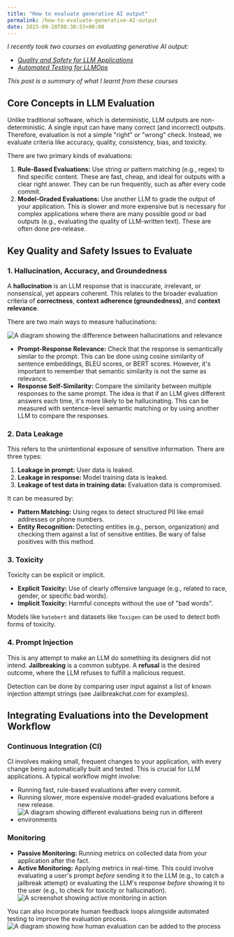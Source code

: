 ```yaml
---
title: "How to evaluate generative AI output"
permalink: /how-to-evaluate-generative-AI-output
date: 2025-09-28T08:30:53+00:00
---
```


_I recently took two courses on evaluating generative AI output:_
- _[Quality and Safety for LLM Applications](https://www.deeplearning.ai/short-courses/quality-safety-llm-applications/)_
- _[Automated Testing for LLMOps](https://www.deeplearning.ai/short-courses/automated-testing-llmops/)_

_This post is a summary of what I learnt from these courses_



## Core Concepts in LLM Evaluation

Unlike traditional software, which is deterministic, LLM outputs are non-deterministic. A single input can have many correct (and incorrect) outputs. Therefore, evaluation is not a simple "right" or "wrong" check. Instead, we evaluate criteria like accuracy, quality, consistency, bias, and toxicity.

There are two primary kinds of evaluations:

1.  **Rule-Based Evaluations:** Use string or pattern matching (e.g., regex) to find specific content. These are fast, cheap, and ideal for outputs with a clear right answer. They can be run frequently, such as after every code commit.
2.  **Model-Graded Evaluations:** Use another LLM to grade the output of your application. This is slower and more expensive but is necessary for complex applications where there are many possible good or bad outputs (e.g., evaluating the quality of LLM-written text). These are often done pre-release.

## Key Quality and Safety Issues to Evaluate

### 1. Hallucination, Accuracy, and Groundedness

A **hallucination** is an LLM response that is inaccurate, irrelevant, or nonsensical, yet appears coherent. This relates to the broader evaluation criteria of **correctness**, **context adherence (groundedness)**, and **context relevance**.

There are two main ways to measure hallucinations:

![A diagram showing the difference between hallucinations and relevance](https://github.com/martinlugton/martinlugton.github.io/blob/main/images/hallucinations%20and%20relevance.png?raw=true)

*   **Prompt-Response Relevance:** Check that the response is semantically similar to the prompt. This can be done using cosine similarity of sentence embeddings, BLEU scores, or BERT scores. However, it's important to remember that semantic similarity is not the same as relevance.
*   **Response Self-Similarity:** Compare the similarity between multiple responses to the same prompt. The idea is that if an LLM gives different answers each time, it's more likely to be hallucinating. This can be measured with sentence-level semantic matching or by using another LLM to compare the responses.

### 2. Data Leakage

This refers to the unintentional exposure of sensitive information. There are three types:
1.  **Leakage in prompt:** User data is leaked.
2.  **Leakage in response:** Model training data is leaked.
3.  **Leakage of test data in training data:** Evaluation data is compromised.

It can be measured by:
*   **Pattern Matching:** Using regex to detect structured PII like email addresses or phone numbers.
*   **Entity Recognition:** Detecting entities (e.g., person, organization) and checking them against a list of sensitive entities. Be wary of false positives with this method.

### 3. Toxicity

Toxicity can be explicit or implicit.
*   **Explicit Toxicity:** Use of clearly offensive language (e.g., related to race, gender, or specific bad words).
*   **Implicit Toxicity:** Harmful concepts without the use of "bad words".

Models like `hatebert` and datasets like `Toxigen` can be used to detect both forms of toxicity.

### 4. Prompt Injection

This is any attempt to make an LLM do something its designers did not intend. **Jailbreaking** is a common subtype. A **refusal** is the desired outcome, where the LLM refuses to fulfill a malicious request.

Detection can be done by comparing user input against a list of known injection attempt strings (see Jailbreakchat.com for examples).

## Integrating Evaluations into the Development Workflow

### Continuous Integration (CI)

CI involves making small, frequent changes to your application, with every change being automatically built and tested. This is crucial for LLM applications. A typical workflow might involve:
*   Running fast, rule-based evaluations after every commit.
*   Running slower, more expensive model-graded evaluations before a new release.
*   ![A diagram showing different evaluations being run in different environments](https://github.com/martinlugton/martinlugton.github.io/blob/main/images/environment-specific%20evals.png?raw=true)

### Monitoring

*   **Passive Monitoring:** Running metrics on collected data from your application after the fact.
*   **Active Monitoring:** Applying metrics in real-time. This could involve evaluating a user's prompt *before* sending it to the LLM (e.g., to catch a jailbreak attempt) or evaluating the LLM's response *before* showing it to the user (e.g., to check for toxicity or hallucination).
    ![A screenshot showing active monitoring in action](https://github.com/martinlugton/martinlugton.github.io/blob/main/images/active%20monitoring.png?raw=true)

You can also incorporate human feedback loops alongside automated testing to improve the evaluation process.
![A diagram showing how human evaluation can be added to the process](https://github.com/martinlugton/martinlugton.github.io/blob/main/images/adding%20human%20evaluation.png?raw=true)